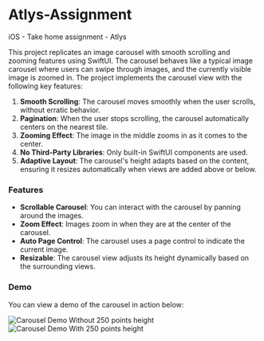 # Atlys-Assignment
iOS  - Take home assignment - Atlys

This project replicates an image carousel with smooth scrolling and zooming features using SwiftUI. The carousel behaves like a typical image carousel where users can swipe through images, and the currently visible image is zoomed in. The project implements the carousel view with the following key features:

1. **Smooth Scrolling**: The carousel moves smoothly when the user scrolls, without erratic behavior.
2. **Pagination**: When the user stops scrolling, the carousel automatically centers on the nearest tile.
3. **Zooming Effect**: The image in the middle zooms in as it comes to the center.
4. **No Third-Party Libraries**: Only built-in SwiftUI components are used.
5. **Adaptive Layout**: The carousel's height adapts based on the content, ensuring it resizes automatically when views are added above or below.

### Features

- **Scrollable Carousel**: You can interact with the carousel by panning around the images.
- **Zoom Effect**: Images zoom in when they are at the center of the carousel.
- **Auto Page Control**: The carousel uses a page control to indicate the current image.
- **Resizable**: The carousel view adjusts its height dynamically based on the surrounding views.

### Demo

You can view a demo of the carousel in action below:

![Carousel Demo Without 250 points height](https://drive.google.com/file/d/1gSMQIXVzoTVmE_eSQ0inYHz-a3PcaG20/view?usp=sharing)
![Carousel Demo With 250 points height]([path/to/your/gif.gif](https://drive.google.com/file/d/11e7AH1EON5fwNxERPZGOWfemV9Nw1DIL/view?usp=sharing))

